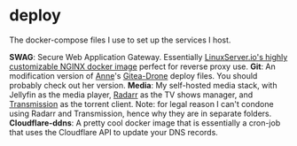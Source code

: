# deploy
The docker-compose files I use to set up the services I host. 

**SWAG**: Secure Web Application Gateway. Essentially [LinuxServer.io's highly customizable NGINX docker image](https://docs.linuxserver.io/general/swag) perfect for reverse proxy use.
**Git**: An modification version of [Anne](https://gitlab.boonchuy.com/anne/)'s [Gitea-Drone](https://gitlab.boonchuy.com/anne/deploy/-/tree/master/Gitea-Drone) deploy files. You should probably check out her version.
**Media**: My self-hosted media stack, with Jellyfin as the media player, [Radarr](https://sonarr.tv/) as the TV shows manager, and [Transmission](https://transmissionbt.com/) as the torrent client. Note: for legal reason I can't condone using Radarr and Transmission, hence why they are in separate folders.
**Cloudflare-ddns**: A pretty cool docker image that is essentially a cron-job that uses the Cloudflare API to update your DNS records.
